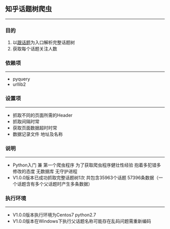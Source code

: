 ## 知乎话题树爬虫
---
### 目的
1. 以[跟话题](https://www.zhihu.com/topic/19776749/hot)为入口解析完整话题树
2. 获取每个话题关注人数
### 依赖项
---
+ pyquery
+ urllib2
### 设置项
---
+ 抓取不同的页面所需的Header
+ 抓取间隔时常
+ 获取页面数据超时时常
+ 数据记录文件 地址及名称
### 说明
---
+ Python入门 兼 第一个爬虫程序 为了获取爬虫程序健壮性经验 抱着多犯错多修改的态度 无数据库 无守护进程
+ V1.0.0版本已成功抓取完整话题树1次 共包含35963个话题 57396条数据（一个话题含有多个父话题时产生多条数据）
### 执行环境
---
+ V1.0.0版本执行环境为Centos7 python2.7
+ V1.0.0版本在Windows下执行父话题名称可能存在乱码问题需重新编码